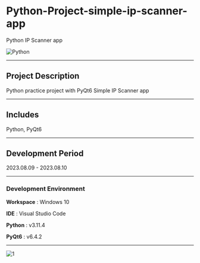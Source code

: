 # Python-Project-simple-ip-scanner-app

Python IP Scanner app

![Python](https://img.shields.io/badge/python-3670A0?style=for-the-badge&logo=python&logoColor=ffdd54&style=flat)

---

## Project Description

Python practice project with PyQt6
Simple IP Scanner app

---

## Includes

Python, PyQt6

---

## Development Period

2023.08.09 - 2023.08.10

---

### Development Environment

**Workspace** : Windows 10

**IDE** : Visual Studio Code

**Python** : v3.11.4

**PyQt6** : v6.4.2

---

![1](https://github.com/jhcorea736/Python-ip-scanner/assets/57587904/4be69e69-806c-49f6-abc6-ecf692f2e69d)